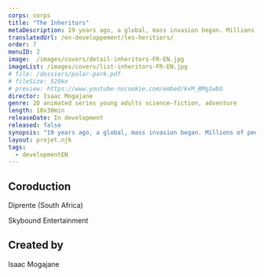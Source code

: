 ```yaml
---
corps: corps
title: "The Inheritors"
metaDescription: 19 years ago, a global, mass invasion began. Millions of people from the year 2145, armed with advanced technology and escaping the end of our world, time-travelled back to the present day, looking for a place to begin again.
translatedUrl: /en-developpement/les-heritiers/
order: 7
menuID: 2
image:  /images/covers/detail-inheritors-FR-EN.jpg
imageList: /images/covers/list-inheritors-FR-EN.jpg
# file: /dossiers/polar-park.pdf
# fileSize: 520ko
# preview: https://www.youtube-nocookie.com/embed/kxM_BMg1wbU
director: Isaac Mogajane
genre: 2D animated series young adults science-fiction, adventure
length: 10x30min
releaseDate: In development
released: false
synopsis: "19 years ago, a global, mass invasion began. Millions of people from the year 2145, armed with advanced technology and escaping the end of our world, time-travelled back to the present day, looking for a place to begin again.​"
layout: projet.njk
tags:
  - developmentEN
---
```


<div class="grid-col">

## Coroduction

Diprente (South Africa)

Skybound Entertainment

## Created by

Isaac Mogajane

</div>
<div class="grid-col">

</div>
